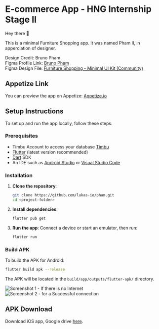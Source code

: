 # E-commerce App - HNG Internship Stage II
Hey there 👋

This is a minimal Furniture Shopping app. It was named Pham II, in apperciation of designer.

Design Credit: Bruno Pham  
Figma Profile Link: [Bruno Pham](https://www.figma.com/@brunodesign)  
Figma Design File: [Furniture Shopping - Minimal UI Kit (Community)](https://www.figma.com/design/2CmKZ6lcLgLPJg60gUYOKs/Furniture-Shopping---Minimal-UI-Kit-(Community)?node-id=1-192&t=yAstruNuAAb9J6qo-1)

## Appetize Link

You can preview the app on Appetize: [Appetize.io](https://appetize.io/app/b_px7dz5c3avwlimob37cid6xq2u)

## Setup Instructions

To set up and run the app locally, follow these steps:

### Prerequisites
- Timbu Account to access your database [Timbu](https://timbu.cloud)
- [Flutter](https://flutter.dev/docs/get-started/install) (latest version recommended)
- [Dart](https://dart.dev/get-dart) SDK
- An IDE such as [Android Studio](https://developer.android.com/studio) or [Visual Studio Code](https://code.visualstudio.com/)

### Installation

1. **Clone the repository**:
   ```bash
   git clone https://github.com/lukas-io/pham.git
   cd <project-folder>
   ```

2. **Install dependencies**:
   ```bash
   flutter pub get
   ```

3. **Run the app**:
   Connect a device or start an emulator, then run:
   ```bash
   flutter run
   ```

### Build APK

To build the APK for Android:
```bash
flutter build apk --release
```
The APK will be located in the `build/app/outputs/flutter-apk/` directory.

![Screenshot 1 - If there is no Internet](https://github.com/Lukas-io/hng-stage-II/assets/120050725/32c49544-20e9-4817-84ba-36cdbc43089e)
![Screenshot 2 - for a Successful connection](https://github.com/Lukas-io/hng-stage-II/assets/120050725/d52e48e7-8d3c-412f-bef4-bf5df1b3dfb4)


## APK Download

Download iOS app, Google drive [here](https://drive.google.com/file/d/1Zk7cnEDsIsVArWjkWp8KnNp3zi7ahTy9/view?usp=sharing).
